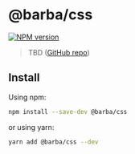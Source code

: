# @barba/css

[![NPM version](https://img.shields.io/npm/v/@barba/css.svg?style=flat-square)](https://www.npmjs.com/package/@barba/css)

> TBD ([GitHub repo](https://github.com/barbajs/barba-next.js))

## Install

Using npm:

```sh
npm install --save-dev @barba/css
```

or using yarn:

```sh
yarn add @barba/css --dev
```
